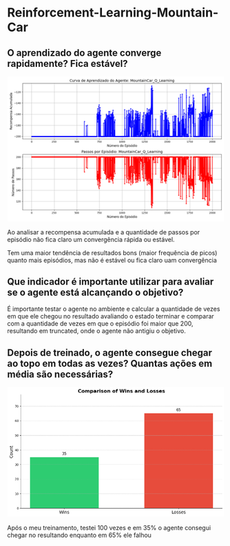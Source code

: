 # Reinforcement-Learning-Mountain-Car


## O aprendizado do agente converge rapidamente? Fica estável?

![Alt text](results/MountainCar_Q_Learning_learning_curve.png)

Ao analisar a recompensa acumulada e a quantidade de passos por episódio não fica claro um convergência rápida ou estável.

Tem uma maior tendência de resultados bons (maior frequência de picos) quanto mais episódios, mas não é estável ou fica claro uam convergência

## Que indicador é importante utilizar para avaliar se o agente está alcançando o objetivo?

É importante testar o agente no ambiente e calcular a quantidade de vezes em que ele chegou no resultado avaliando o estado terminar e comparar com a quantidade de vezes em que o episódio foi maior que 200, resultando em truncated, onde o agente não antigiu o objetivo. 


## Depois de treinado, o agente consegue chegar ao topo em todas as vezes? Quantas ações em média são necessárias?

![Alt text](results/wins-vs-losses.png)

Após o meu treinamento, testei 100 vezes e em 35% o agente consegui chegar no resultando enquanto em 65% ele falhou